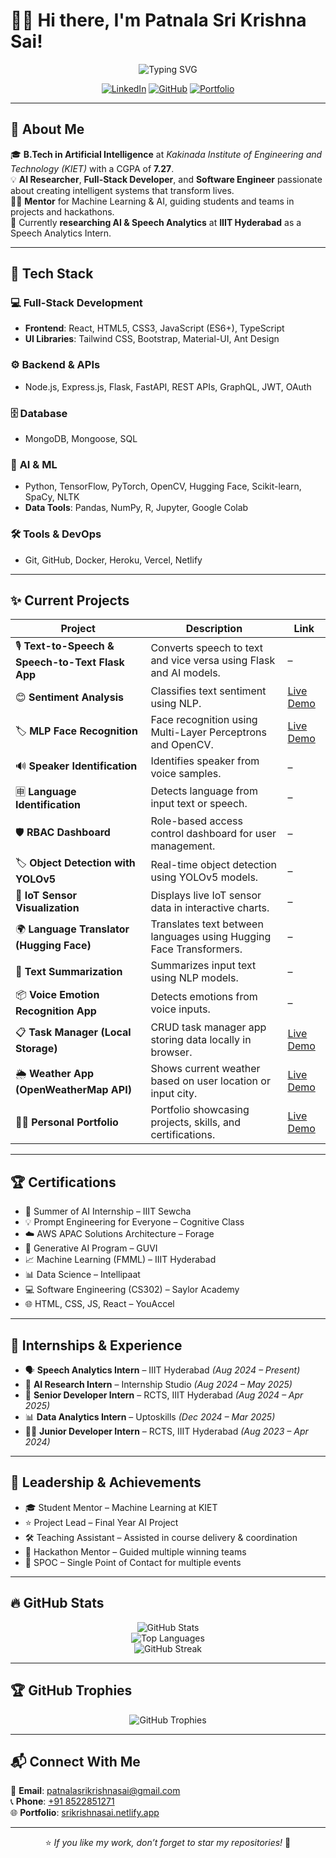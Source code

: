 # 👋✨ Hi there, I'm **Patnala Sri Krishna Sai**!

<p align="center">
  <img src="https://readme-typing-svg.herokuapp.com?font=Fira+Code&size=28&pause=1000&color=00F7FF&center=true&vCenter=true&width=800&height=60&lines=Software+Developer;AI+Researcher;Full-Stack+Developer;Always+Learning+New+Things" alt="Typing SVG" />
</p>

<div align="center">

[![LinkedIn](https://img.shields.io/badge/LinkedIn-Connect-blue?style=for-the-badge&logo=linkedin)](https://www.linkedin.com/in/patnala-sri-krishna-sai-4531b4229/)
[![GitHub](https://img.shields.io/badge/GitHub-Follow-black?style=for-the-badge&logo=github)](https://github.com/krishkrishna03)
[![Portfolio](https://img.shields.io/badge/Portfolio-Visit_Now-orange?style=for-the-badge&logo=web)](https://srikrishnasai.netlify.app/)

</div>

---

## 🌟 **About Me**

🎓 **B.Tech in Artificial Intelligence** at *Kakinada Institute of Engineering and Technology (KIET)* with a CGPA of **7.27**.  
💡 **AI Researcher**, **Full-Stack Developer**, and **Software Engineer** passionate about creating intelligent systems that transform lives.  
👨‍🏫 **Mentor** for Machine Learning & AI, guiding students and teams in projects and hackathons.  
🔬 Currently **researching AI & Speech Analytics** at **IIIT Hyderabad** as a Speech Analytics Intern.

---

## 🚀 **Tech Stack**

### 💻 **Full-Stack Development**
- **Frontend**: React, HTML5, CSS3, JavaScript (ES6+), TypeScript  
- **UI Libraries**: Tailwind CSS, Bootstrap, Material-UI, Ant Design

### ⚙️ **Backend & APIs**
- Node.js, Express.js, Flask, FastAPI, REST APIs, GraphQL, JWT, OAuth

### 🗄️ **Database**
- MongoDB, Mongoose, SQL

### 🧠 **AI & ML**
- Python, TensorFlow, PyTorch, OpenCV, Hugging Face, Scikit-learn, SpaCy, NLTK  
- **Data Tools**: Pandas, NumPy, R, Jupyter, Google Colab

### 🛠️ **Tools & DevOps**
- Git, GitHub, Docker, Heroku, Vercel, Netlify

---

## ✨ Current Projects

| Project | Description | Link |
| --- | --- | --- |
| 🎙️ **Text-to-Speech & Speech-to-Text Flask App** | Converts speech to text and vice versa using Flask and AI models. | – |
| 😊 **Sentiment Analysis** | Classifies text sentiment using NLP. | [Live Demo](https://electronix-ai-assignment-98aa.vercel.app/) |
| 🏷️ **MLP Face Recognition** | Face recognition using Multi-Layer Perceptrons and OpenCV. | [Live Demo](https://sentimindk.netlify.app/) |
| 🔊 **Speaker Identification** | Identifies speaker from voice samples. | – |
| 🈸 **Language Identification** | Detects language from input text or speech. | – |
| 🛡️ **RBAC Dashboard** | Role-based access control dashboard for user management. | – |
| 🏷️ **Object Detection with YOLOv5** | Real-time object detection using YOLOv5 models. | – |
| 📡 **IoT Sensor Visualization** | Displays live IoT sensor data in interactive charts. | – |
| 🌍 **Language Translator (Hugging Face)** | Translates text between languages using Hugging Face Transformers. | – |
| 📝 **Text Summarization** | Summarizes input text using NLP models. | – |
| 📦 **Voice Emotion Recognition App** | Detects emotions from voice inputs. | – |
| 📋 **Task Manager (Local Storage)** | CRUD task manager app storing data locally in browser. | [Live Demo](https://taskmangerk.netlify.app/) |
| 🌦️ **Weather App (OpenWeatherMap API)** | Shows current weather based on user location or input city. | [Live Demo](https://tempcast.netlify.app/) |
| 👨‍💻 **Personal Portfolio** | Portfolio showcasing projects, skills, and certifications. | [Live Demo](https://srikrishnasai.netlify.app/) |



---

## 🏆 **Certifications**

- 🧠 Summer of AI Internship – IIIT Sewcha  
- 💡 Prompt Engineering for Everyone – Cognitive Class  
- ☁️ AWS APAC Solutions Architecture – Forage  
- 🧬 Generative AI Program – GUVI  
- 📈 Machine Learning (FMML) – IIIT Hyderabad  
- 📊 Data Science – Intellipaat  
- 💻 Software Engineering (CS302) – Saylor Academy  
- 🌐 HTML, CSS, JS, React – YouAccel

---

## 💼 **Internships & Experience**

- 🗣️ **Speech Analytics Intern** – IIIT Hyderabad *(Aug 2024 – Present)*  
- 🧠 **AI Research Intern** – Internship Studio *(Aug 2024 – May 2025)*  
- 💼 **Senior Developer Intern** – RCTS, IIIT Hyderabad *(Aug 2024 – Apr 2025)*  
- 📊 **Data Analytics Intern** – Uptoskills *(Dec 2024 – Mar 2025)*  
- 👨‍💻 **Junior Developer Intern** – RCTS, IIIT Hyderabad *(Aug 2023 – Apr 2024)*

---

## 🎯 **Leadership & Achievements**

- 🎓 Student Mentor – Machine Learning at KIET  
- ⭐ Project Lead – Final Year AI Project  
- 🛠️ Teaching Assistant – Assisted in course delivery & coordination  
- 🚀 Hackathon Mentor – Guided multiple winning teams  
- 🎯 SPOC – Single Point of Contact for multiple events

---

## 🔥 **GitHub Stats**

<div align="center">

![GitHub Stats](https://github-readme-stats.vercel.app/api?username=krishkrishna03&show_icons=true&theme=radical&count_private=true)  
![Top Languages](https://github-readme-stats.vercel.app/api/top-langs/?username=krishkrishna03&layout=compact&theme=radical)  
![GitHub Streak](https://github-readme-streak-stats.herokuapp.com/?user=krishkrishna03&theme=radical)

</div>

---

## 🏆 **GitHub Trophies**

<p align="center">
  <img src="https://github-profile-trophy.vercel.app/?username=krishkrishna03&theme=light&no-frame=true&margin-w=15" alt="GitHub Trophies"/>
</p>

---

## 📬 **Connect With Me**

📧 **Email**: [patnalasrikrishnasai@gmail.com](mailto:patnalasrikrishnasai@gmail.com)  
📞 **Phone**: [+91 8522851271](tel:+918522851271)  
🌐 **Portfolio**: [srikrishnasai.netlify.app](https://srikrishnasai.netlify.app/)

---

<div align="center">

⭐ *If you like my work, don’t forget to star my repositories!* 🌟

</div>
